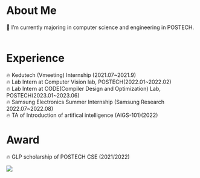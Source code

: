 <h1 align="left">About Me</h1>
🌱 I’m currently majoring in computer science and engineering in POSTECH.<br>
<br>
<h1 align="left">Experience</h1>
🔥 Kedutech (Vmeeting) Internship (2021.07~2021.9) <br>
🔥 Lab Intern at Computer Vision lab, POSTECH(2022.01~2022.02)<br>
🔥 Lab Intern at CODE(Compiler Design and Optimization) Lab, POSTECH(2023.01~2023.06)<br>
🔥 Samsung Electronics Summer Internship (Samsung Research 2022.07~2022.08) <br>
🔥 TA of Introduction of artifical intelligence (AIGS-101)(2022)
<h1 align="left">Award</h1>
🔥 GLP scholarship of POSTECH CSE (2021/2022) <br>

</p>
<img align='left' src="http://mazassumnida.wtf/api/v2/generate_badge?boj=dmsgk010724">
<br>

